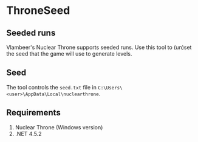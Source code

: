 # ThroneSeed

## Seeded runs

Vlambeer's Nuclear Throne supports seeded runs. Use this tool to (un)set the seed that the game will use to generate levels.

## Seed

The tool controls the `seed.txt` file in `C:\Users\<user>\AppData\Local\nuclearthrone`.

## Requirements

1. Nuclear Throne (Windows version)
2. .NET 4.5.2